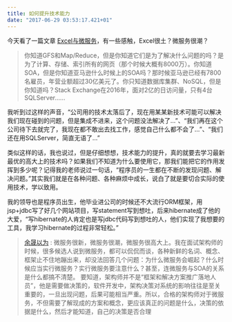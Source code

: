 ```yaml
---
title: 如何提升技术能力
date: "2017-06-29 03:53:17.421+01"
---
```

今天看了一篇文章 [Excel与微服务](https://mp.weixin.qq.com/s?__biz=MzA3MDMwOTcwMg==&mid=2650004876&idx=1&sn=bc4df15cace45d179b901b50dcf3b8ea&chksm=8739bfa5b04e36b3c95341f740b5e1ebfbcf311495eacdcf051357dd8e9029d90ae3359e2beb&mpshare=1&scene=1&srcid=0628S9yRn3eMX8JwUYKWhpJA&key=dd608d91fd702d6496c006a68fd69e39f774135c054a342d5a4841017e6ae4a3a06ef5a1afd4ea6980a7327880db71213a3a2f08bb0d537e9c92fbd3e09d3c4c8e87cd0d67a641e23456ccd342ae298f&ascene=0&uin=MTIwODAwNzAyMA%3D%3D&devicetype=iMac+MacBookPro12%2C1+OSX+OSX+10.12.5+build(16F73) )，有一些感触，Excel很土？微服务很潮？
> 你知道GFS和Map/Reduce，但是你知道它们是为了解决什么问题的吗？是为了计算、存储、索引所有的网页（那个时候大概有8000万）。你知道SOA，但是你知道亚马逊什么时候上的SOA吗？那时候亚马逊已经有7800名雇员，年营业额超过30亿美元了。你只知道数据库集群、NoSQL，但是你知道吗？Stack Exchange在2016年，面对2亿的日访问量，只有4台SQLServer……

我听到过这样的声音，“公司用的技术太落后了，现在用某某新技术可能可以解决我们现在碰到的问题，但是集成不进来，这个问题没法解决了...”、“我们再在这个公司待下去就完了，我现在都不敢出去找工作，感觉自己什么都不会了...”、“我们还在用SQLServer，简直无语了...”

类似这样的话，我也说过，但是仔细想想，技术能力的提升，真的就要去学习最新最优的高大上的技术吗？如果我们不知道为什么要使用它，那我们能把它的作用发挥到多少呢？记得我的老师说过一句话，“程序员的一生都在不断的发现问题、解决问题。”其实我们就是在各种问题、各种麻烦中成长，说白了就是要切合实际的使用技术，学以致用。

我的领导也是程序员出生，他毕业进公司的时候还不大流行ORM框架，用jsp+jdbc写了好几个网站项目，写statement写到想吐，后来hibernate成了他的大爱，“写hibernate的人肯定也是写jdbc代码写到想吐的人，他们实现了我想要的工具，我学习hibernate的过程非常轻松。”


>[余晟以为](https://mp.weixin.qq.com/s?__biz=MzA3MDMwOTcwMg==&mid=2650004876&idx=1&sn=bc4df15cace45d179b901b50dcf3b8ea&chksm=8739bfa5b04e36b3c95341f740b5e1ebfbcf311495eacdcf051357dd8e9029d90ae3359e2beb&mpshare=1&scene=1&srcid=0628S9yRn3eMX8JwUYKWhpJA&key=dd608d91fd702d6496c006a68fd69e39f774135c054a342d5a4841017e6ae4a3a06ef5a1afd4ea6980a7327880db71213a3a2f08bb0d537e9c92fbd3e09d3c4c8e87cd0d67a641e23456ccd342ae298f&ascene=0&uin=MTIwODAwNzAyMA%3D%3D&devicetype=iMac+MacBookPro12%2C1+OSX+OSX+10.12.5+build(16F73)) : 微服务很新，微服务很潮，微服务很高大上。我在面试架构师的时候，很多候选人说到微服务，都可以侃侃而谈，各种新鲜的名词、概念、框架止不住地蹦出来，却没法回答几个问题：为什么微服务会崛起？什么时候应当实行微服务？实行微服务要注意什么？甚至，连微服务与SOA的关系是什么都搞不清楚。
>要知道，架构师并不是“框架和解决方案推广落地人员”，他是需要做决策的，软件开发中，架构决策对系统的影响往往是至关重要的，一旦出现问题，后果可能相当严重。所以，合格的架构师对于微服务，不但需要了解现成的方案和概念，更应该真正的问题是什么，决策的依据是什么，然后才能知道，自己的决策是否合理